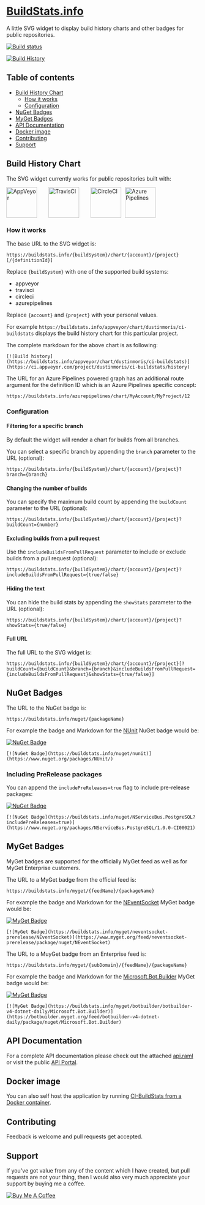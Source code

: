 # [BuildStats.info](https://buildstats.info)
A little SVG widget to display build history charts and other badges for public repositories.

[![Build status](https://ci.appveyor.com/api/projects/status/7g3sppml9ewumr9i/branch/master?svg=true)](https://ci.appveyor.com/project/dustinmoris/ci-buildstats/branch/develop)

[![Build History](https://buildstats.info/appveyor/chart/dustinmoris/CI-BuildStats?branch=develop)](https://ci.appveyor.com/project/dustinmoris/ci-buildstats/history?branch=develop)

## Table of contents

- [Build History Chart](#build-history-chart)
    - [How it works](#how-it-works)
    - [Configuration](#configuration)
- [NuGet Badges](#nuget-badges)
- [MyGet Badges](#myget-badges)
- [API Documentation](#api-documentation)
- [Docker image](#docker-image)
- [Contributing](#contributing)
- [Support](#support)

## Build History Chart

The SVG widget currently works for public repositories built with:

<a href="https://www.appveyor.com/" title="AppVeyor"><img src="https://raw.githubusercontent.com/dustinmoris/CI-BuildStats/master/assets/AppVeyor.png" width="80" height="80" style="margin-right: 30px;" alt="AppVeyor" title="AppVeyor"/></a><a href="https://travis-ci.org/" title="TravisCI"><img src="https://raw.githubusercontent.com/dustinmoris/CI-BuildStats/master/assets/TravisCI.jpg" width="80" height="80" style="margin-right: 30px;" alt="TravisCI" title="TravisCI"/></a><a href="https://circleci.com/" title="CircleCI"><img src="https://raw.githubusercontent.com/dustinmoris/CI-BuildStats/master/assets/CircleCI.png" width="80" height="80" style="margin-right: 10px;" alt="CircleCI" title="CircleCI"/></a><a href="https://dev.azure.com/" title="Azure Pipelines"><img src="https://raw.githubusercontent.com/dustinmoris/CI-BuildStats/master/assets/AzurePipelines.png" width="80" height="80" style="margin-right: 30px;" alt="Azure Pipelines" title="Azure Pipelines"/></a>

### How it works

The base URL to the SVG widget is:

```
https://buildstats.info/{buildSystem}/chart/{account}/{project}[/{definitionId}]
```

Replace `{buildSystem}` with one of the supported build systems:

-   appveyor
-   travisci
-   circleci
-   azurepipelines

Replace `{account}` and `{project}` with your personal values.

For example `https://buildstats.info/appveyor/chart/dustinmoris/ci-buildstats` displays the build history chart for this particular project.

The complete markdown for the above chart is as following:

```
[![Build history](https://buildstats.info/appveyor/chart/dustinmoris/ci-buildstats)](https://ci.appveyor.com/project/dustinmoris/ci-buildstats/history)
```

The URL for an Azure Pipelines powered graph has an additional route argument for the definition ID which is an Azure Pipelines specific concept:

```
https://buildstats.info/azurepipelines/chart/MyAccount/MyProject/12
```

### Configuration

#### Filtering for a specific branch

By default the widget will render a chart for builds from all branches.

You can select a specific branch by appending the `branch` parameter to the URL (optional):

```
https://buildstats.info/{buildSystem}/chart/{account}/{project}?branch={branch}
```

#### Changing the number of builds

You can specify the maximum build count by appending the `buildCount` parameter to the URL (optional):

```
https://buildstats.info/{buildSystem}/chart/{account}/{project}?buildCount={number}
```

#### Excluding builds from a pull request

Use the `includeBuildsFromPullRequest` parameter to include or exclude builds from a pull request (optional):

```
https://buildstats.info/{buildSystem}/chart/{account}/{project}?includeBuildsFromPullRequest={true/false}
```

#### Hiding the text

You can hide the build stats by appending the `showStats` parameter to the URL (optional):
```
https://buildstats.info/{buildSystem}/chart/{account}/{project}?showStats={true/false}
```

#### Full URL

The full URL to the SVG widget is:

```
https://buildstats.info/{buildSystem}/chart/{account}/{project}[?buildCount={buildCount}&branch={branch}&includeBuildsFromPullRequest={includeBuildsFromPullRequest}&showStats={true/false}]
```

## NuGet Badges

The URL to the NuGet badge is:

```
https://buildstats.info/nuget/{packageName}
```

For example the badge and Markdown for the [NUnit](https://github.com/nunit/nunit) NuGet badge would be:

[![NuGet Badge](https://buildstats.info/nuget/nunit)](https://www.nuget.org/packages/NUnit/)

```
[![NuGet Badge](https://buildstats.info/nuget/nunit)](https://www.nuget.org/packages/NUnit/)
```

### Including PreRelease packages

You can append the `includePreReleases=true` flag to include pre-release packages:

[![NuGet Badge](https://buildstats.info/nuget/NServiceBus.PostgreSQL?includePreReleases=true)](https://www.nuget.org/packages/NServiceBus.PostgreSQL/1.0.0-CI00021)

```
[![NuGet Badge](https://buildstats.info/nuget/NServiceBus.PostgreSQL?includePreReleases=true)](https://www.nuget.org/packages/NServiceBus.PostgreSQL/1.0.0-CI00021)
```

## MyGet Badges

MyGet badges are supported for the officially MyGet feed as well as for MyGet Enterprise customers.

The URL to a MyGet badge from the official feed is:

```
https://buildstats.info/myget/{feedName}/{packageName}
```

For example the badge and Markdown for the [NEventSocket](https://github.com/danbarua/NEventSocket) MyGet badge would be:

[![MyGet Badge](https://buildstats.info/myget/neventsocket-prerelease/NEventSocket)](https://www.myget.org/feed/neventsocket-prerelease/package/nuget/NEventSocket)

```
[![MyGet Badge](https://buildstats.info/myget/neventsocket-prerelease/NEventSocket)](https://www.myget.org/feed/neventsocket-prerelease/package/nuget/NEventSocket)
```

The URL to a MuyGet badge from an Enterprise feed is:

```
https://buildstats.info/myget/{subDomain}/{feedName}/{packageName}
```

For example the badge and Markdown for the [Microsoft.Bot.Builder](https://botbuilder.myget.org/feed/botbuilder-v4-dotnet-daily/package/nuget/Microsoft.Bot.Builder) MyGet badge would be:

[![MyGet Badge](https://buildstats.info/myget/botbuilder/botbuilder-v4-dotnet-daily/Microsoft.Bot.Builder)](https://botbuilder.myget.org/feed/botbuilder-v4-dotnet-daily/package/nuget/Microsoft.Bot.Builder)

```
[![MyGet Badge](https://buildstats.info/myget/botbuilder/botbuilder-v4-dotnet-daily/Microsoft.Bot.Builder)](https://botbuilder.myget.org/feed/botbuilder-v4-dotnet-daily/package/nuget/Microsoft.Bot.Builder)
```

## API Documentation

For a complete API documentation please check out the attached [api.raml](https://github.com/dustinmoris/CI-BuildStats/blob/master/api.raml) or visit the public [API Portal](https://anypoint.mulesoft.com/apiplatform/dustinmoris/#/portals/organizations/1c966d9b-793c-46bc-a87a-427b9a4a9b4a/apis/76973/versions/79960).

## Docker image

You can also self host the application by running [CI-BuildStats from a Docker container](https://hub.docker.com/r/dustinmoris/ci-buildstats/).

## Contributing

Feedback is welcome and pull requests get accepted.

## Support

If you've got value from any of the content which I have created, but pull requests are not your thing, then I would also very much appreciate your support by buying me a coffee.

<a href="https://www.buymeacoffee.com/dustinmoris" target="_blank"><img src="https://www.buymeacoffee.com/assets/img/custom_images/yellow_img.png" alt="Buy Me A Coffee" style="height: auto !important;width: auto !important;" ></a>